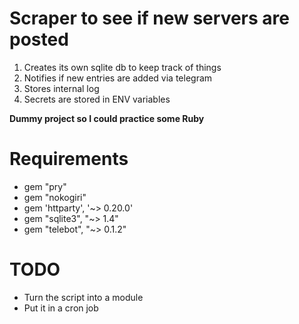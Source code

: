 # Scraper to see if new servers are posted
1. Creates its own sqlite db to keep track of things
2. Notifies if new entries are added via telegram
3. Stores internal log
4. Secrets are stored in ENV variables

**Dummy project so I could practice some Ruby**

# Requirements
- gem "pry"
- gem "nokogiri"
- gem 'httparty', '~> 0.20.0'
- gem "sqlite3", "~> 1.4"
- gem "telebot", "~> 0.1.2"

# TODO
- Turn the script into a module
- Put it in a cron job

